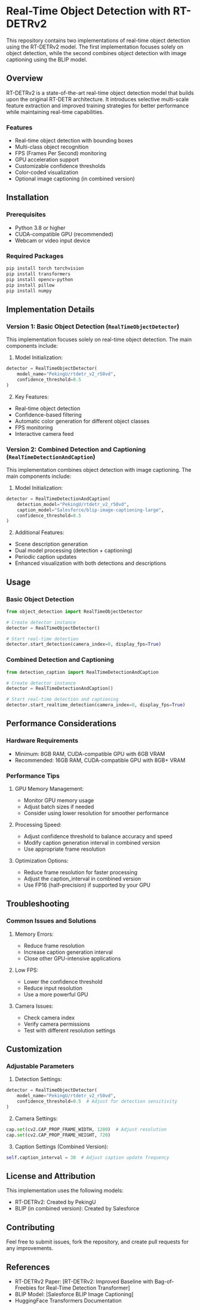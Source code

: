 # Real-Time Object Detection with RT-DETRv2

This repository contains two implementations of real-time object detection using the RT-DETRv2 model. The first implementation focuses solely on object detection, while the second combines object detection with image captioning using the BLIP model.

## Overview

RT-DETRv2 is a state-of-the-art real-time object detection model that builds upon the original RT-DETR architecture. It introduces selective multi-scale feature extraction and improved training strategies for better performance while maintaining real-time capabilities.

### Features

- Real-time object detection with bounding boxes
- Multi-class object recognition
- FPS (Frames Per Second) monitoring
- GPU acceleration support
- Customizable confidence thresholds
- Color-coded visualization
- Optional image captioning (in combined version)

## Installation

### Prerequisites

- Python 3.8 or higher
- CUDA-compatible GPU (recommended)
- Webcam or video input device

### Required Packages

```bash
pip install torch torchvision
pip install transformers
pip install opencv-python
pip install pillow
pip install numpy
```

## Implementation Details

### Version 1: Basic Object Detection (`RealTimeObjectDetector`)

This implementation focuses solely on real-time object detection. The main components include:

1. Model Initialization:
```python
detector = RealTimeObjectDetector(
    model_name="PekingU/rtdetr_v2_r50vd",
    confidence_threshold=0.5
)
```

2. Key Features:
- Real-time object detection
- Confidence-based filtering
- Automatic color generation for different object classes
- FPS monitoring
- Interactive camera feed

### Version 2: Combined Detection and Captioning (`RealTimeDetectionAndCaption`)

This implementation combines object detection with image captioning. The main components include:

1. Model Initialization:
```python
detector = RealTimeDetectionAndCaption(
    detection_model="PekingU/rtdetr_v2_r50vd",
    caption_model="Salesforce/blip-image-captioning-large",
    confidence_threshold=0.5
)
```

2. Additional Features:
- Scene description generation
- Dual model processing (detection + captioning)
- Periodic caption updates
- Enhanced visualization with both detections and descriptions

## Usage

### Basic Object Detection

```python
from object_detection import RealTimeObjectDetector

# Create detector instance
detector = RealTimeObjectDetector()

# Start real-time detection
detector.start_detection(camera_index=0, display_fps=True)
```

### Combined Detection and Captioning

```python
from detection_caption import RealTimeDetectionAndCaption

# Create detector instance
detector = RealTimeDetectionAndCaption()

# Start real-time detection and captioning
detector.start_realtime_detection(camera_index=0, display_fps=True)
```

## Performance Considerations

### Hardware Requirements

- Minimum: 8GB RAM, CUDA-compatible GPU with 6GB VRAM
- Recommended: 16GB RAM, CUDA-compatible GPU with 8GB+ VRAM

### Performance Tips

1. GPU Memory Management:
   - Monitor GPU memory usage
   - Adjust batch sizes if needed
   - Consider using lower resolution for smoother performance

2. Processing Speed:
   - Adjust confidence threshold to balance accuracy and speed
   - Modify caption generation interval in combined version
   - Use appropriate frame resolution

3. Optimization Options:
   - Reduce frame resolution for faster processing
   - Adjust the caption_interval in combined version
   - Use FP16 (half-precision) if supported by your GPU

## Troubleshooting

### Common Issues and Solutions

1. Memory Errors:
   - Reduce frame resolution
   - Increase caption generation interval
   - Close other GPU-intensive applications

2. Low FPS:
   - Lower the confidence threshold
   - Reduce input resolution
   - Use a more powerful GPU

3. Camera Issues:
   - Check camera index
   - Verify camera permissions
   - Test with different resolution settings

## Customization

### Adjustable Parameters

1. Detection Settings:
```python
detector = RealTimeObjectDetector(
    model_name="PekingU/rtdetr_v2_r50vd",
    confidence_threshold=0.5  # Adjust for detection sensitivity
)
```

2. Camera Settings:
```python
cap.set(cv2.CAP_PROP_FRAME_WIDTH, 1280)  # Adjust resolution
cap.set(cv2.CAP_PROP_FRAME_HEIGHT, 720)
```

3. Caption Settings (Combined Version):
```python
self.caption_interval = 30  # Adjust caption update frequency
```

## License and Attribution

This implementation uses the following models:
- RT-DETRv2: Created by PekingU
- BLIP (in combined version): Created by Salesforce

## Contributing

Feel free to submit issues, fork the repository, and create pull requests for any improvements.

## References

- RT-DETRv2 Paper: [RT-DETRv2: Improved Baseline with Bag-of-Freebies for Real-Time Detection Transformer]
- BLIP Model: [Salesforce BLIP Image Captioning]
- HuggingFace Transformers Documentation
